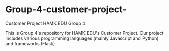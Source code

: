 # Group-4-customer-project-
Customer Project HAMK EDU Group 4 

This is Group 4's repository for HAMK EDU's Customer Project. 
Our project includes various programming languages (mainly Javascript and Python) and frameworks (Flask) 
